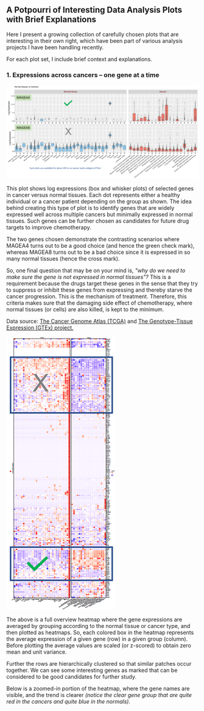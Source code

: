  ## A Potpourri of Interesting Data Analysis Plots with Brief Explanations
 
 Here I present a growing collection of carefully chosen plots that are interesting in their own right, which have been part of various analysis projects I have been handling recently.
 
 For each plot set, I include brief context and explanations.
 
 ### 1. Expressions across cancers – one gene at a time
 
![Log expressions of selected genes in cancer versus normal tissues](/plots/MageA4_vs_MageA8.png)
 
This plot shows log expressions (box and whisker plots) of selected genes in cancer versus normal tissues. Each dot represents either a healthy individual or a cancer patient depending on the group as shown. The idea behind creating this type of plot is to identify genes that are widely expressed well across multiple cancers but minimally expressed in normal tissues. Such genes can be further chosen as candidates for future drug targets to improve chemotherapy. 

The two genes chosen demonstrate the contrasting scenarios where MAGEA4 turns out to be a good choice (and hence the green check mark), whereas MAGEA8 turns out to be a bad choice since it is expressed in so many normal tissues (hence the cross mark). 

So, one final question that may be on your mind is, _"why do we need to make sure the gene is not expressed in normal tissues"?_  This is a requirement because the drugs target these genes in the sense that they try to suppress or inhibit these genes from expressing and thereby starve the cancer progression. This is the mechanism of treatment. Therefore, this criteria makes sure that the damaging side effect of chemotherapy, where normal tissues (or cells) are also killed, is kept to the minimum.

Data source: [The Cancer Genome Atlas (TCGA)](https://www.cancer.gov/about-nci/organization/ccg/research/structural-genomics/tcga) and [The Genotype-Tissue Expression (GTEx) project.](https://gtexportal.org/home/)
 
 
![Full trend overview heatmap](/plots/FullTrend_OverviewHM.png)

The above is a full overview heatmap where the gene expressions are averaged by grouping according to the normal tissue or cancer type, and then plotted as heatmaps. So, each colored box in the heatmap represents the average expression of a given gene (row) in a given group (column). Before plotting the average values are scaled (or z-scored) to obtain zero mean and unit variance. 

Further the rows are hierarchically clustered so that similar patches occur together. We can see some interesting genes as marked that can be considered to be good candidates for further study.

Below is a zoomed-in portion of the heatmap, where the gene names are visible, and the trend is clearer _(notice the clear gene group that are quite red in the cancers and quite blue in the normals)._ 
